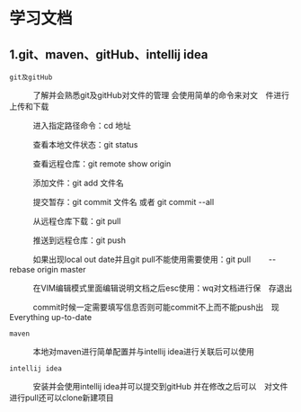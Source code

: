 # 学习文档
## 1.git、maven、gitHub、intellij idea
	git及gitHub
　　　了解并会熟悉git及gitHub对文件的管理
会使用简单的命令来对文　件进行上传和下载
　　　
	
　　　进入指定路径命令：cd 地址

　　　查看本地文件状态：git status

　　　查看远程仓库：git remote show origin

　　　添加文件：git add 文件名

　　　提交暂存：git commit 文件名 或者 git commit --all

　　　从远程仓库下载：git pull

　　　推送到远程仓库：git push

　　　如果出现local out date并且git pull不能使用需要使用：git pull 
　　--rebase origin master

　　　在VIM编辑模式里面编辑说明文档之后esc使用：wq对文档进行保　存退出

　　　commit时候一定需要填写信息否则可能commit不上而不能push出　现Everything up-to-date
	
	maven
　　　本地对maven进行简单配置并与intellij idea进行关联后可以使用

	intellij idea
　　　安装并会使用intellij idea并可以提交到gitHub 并在修改之后可以　对文件进行pull还可以clone新建项目